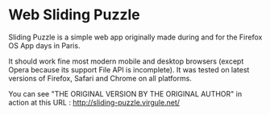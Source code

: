 Web Sliding Puzzle
==================

Sliding Puzzle is a simple web app originally made during and for the Firefox OS
App days in Paris.

It should work fine most modern mobile and desktop browsers (except Opera 
because its support File API is incomplete). It was tested on latest versions of
Firefox, Safari and Chrome on all platforms.

You can see "THE ORIGINAL VERSION BY THE ORIGINAL AUTHOR" in action at this URL : http://sliding-puzzle.virgule.net/


